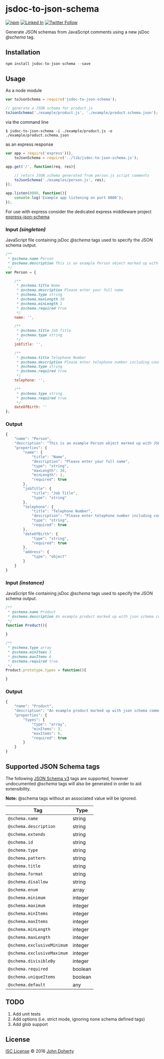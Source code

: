 # jsdoc-to-json-schema
[![npm](https://img.shields.io/npm/dt/jsdoc-to-json-schema.svg)](https://www.npmjs.com/package/jsdoc-to-json-schema) [![Linked In](https://img.shields.io/badge/Linked-In-blue.svg)](https://www.linkedin.com/in/john-i-doherty) [![Twitter Follow](https://img.shields.io/twitter/follow/CambridgeMVP.svg?style=social&label=Twitter&style=plastic)](https://twitter.com/CambridgeMVP)

Generate JSON schemas from JavaScript comments using a new jsDoc *@schema* tag.

## Installation

```js
npm install jsdoc-to-json-schema --save
```

## Usage

As a node module

```js
var toJsonSchema = require('jsdoc-to-json-schema');

// generate a JSON schema for product.js
toJsonSchema('./example/product.js', './example/product.schema.json');
```

via the command line

```
$ jsdoc-to-json-schema -i ./example/product.js -o ./example/product.schema.json
```

as an express response

```js
var app = require('express')(),
    toJsonSchema = require('../lib/jsdoc-to-json-schema.js');

app.get('/', function(req, res){

    // return JSON schema generated from person.js script comments
    toJsonSchema('./examples/person.js', res);
});

app.listen(8080, function(){
    console.log('Example app listening on port 8080');
});
```

For use with express consider the dedicated express middleware project [express-json-schema](https://github.com/john-doherty/express-json-schema)

### Input *(singleton)*

JavaScript file containing jsDoc *@schema* tags used to specify the JSON schema output.

```js
/**
 * @schema.name Person
 * @schema.description This is an example Person object marked up with JSON schema tags to allow schema generation
 */
var Person = {

    /**
     * @schema.title Name
     * @schema.description Please enter your full name
     * @schema.type string
     * @schema.maxLength 30
     * @schema.minLength 1
     * @schema.required true
     */
    name: '',

    /**
     * @schema.title Job Title
     * @schema.type string
     */
    jobTitle: '',

    /**
     * @schema.title Telephone Number
     * @schema.description Please enter telephone number including country code
     * @schema.type string
     * @schema.required true
     */
    telephone: '',

    /**
     * @schema.type string
     * @schema.required true
     */
    dateOfBirth: ''
};
```

### Output

```js
{
    "name": "Person",
    "description": "This is an example Person object marked up with JSON schema tags to allow schema generation",
    "properties": {
        "name": {
            "title": "Name",
            "description": "Please enter your full name",
            "type": "string",
            "maxLength": 30,
            "minLength": 1,
            "required": true
        },
        "jobTitle": {
            "title": "Job Title",
            "type": "string"
        },
        "telephone": {
            "title": "Telephone Number",
            "description": "Please enter telephone number including country code",
            "type": "string",
            "required": true
        },
        "dateOfBirth": {
            "type": "string",
            "required": true
        },
        "address": {
            "type": "object"
        }
    }
}
```

### Input *(instance)*

JavaScript file containing jsDoc *@schema* tags used to specify the JSON schema output.

```js
/**
 * @schema.name Product
 * @schema.description An example product marked up with json schema comments
 */
function Product(){

}

/**
 * @schema.type array
 * @schema.minItems 3
 * @schema.maxItems 6
 * @schema.required true
 */
Product.prototype.types = function(){

}
```

### Output

```js
{
    "name": "Product",
    "description": "An example product marked up with json schema comments",
    "properties": {
        "types": {
            "type": "array",
            "minItems": 3,
            "maxItems": 6,
            "required": true
        }
    }
}
```



## Supported JSON Schema tags

The following [JSON Schema v3](https://tools.ietf.org/html/draft-zyp-json-schema-03) tags are supported, however undocumented *@schema* tags will also be generated in order to aid extensibility.

**Note:** @schema tags without an associated value will be ignored.

| Tag                        | Type
| -------------------------- | ---------
| `@schema.name`             | string
| `@schema.description`      | string
| `@schema.extends`          | string
| `@schema.id`               | string
| `@schema.type`             | string
| `@schema.pattern`          | string
| `@schema.title`            | string
| `@schema.format`           | string
| `@schema.disallow`         | string
| `@schema.enum`             | array
| `@schema.minimum`          | integer
| `@schema.maximum`          | integer
| `@schema.minItems`         | integer
| `@schema.maxItems`         | integer
| `@schema.minLength`        | integer
| `@schema.maxLength`        | integer
| `@schema.exclusiveMinimum` | integer
| `@schema.exclusiveMaximum` | integer
| `@schema.divisibleBy`      | integer
| `@schema.required`         | boolean
| `@schema.uniqueItems`      | boolean
| `@schema.default`          | any


## TODO

 1. Add unit tests
 2. Add options (i.e. strict mode, ignoring none schema defined tags)
 3. Add glob support

## License

[ISC License](LICENSE) &copy; 2016 [John Doherty](https://twitter.com/CambridgeMVP)
